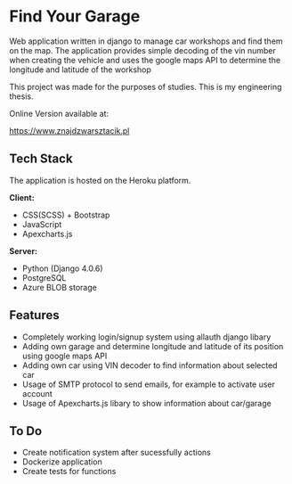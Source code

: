
# Find Your Garage

Web application written in django to manage car workshops and find them
on the map. The application provides simple decoding of the vin number
when creating the vehicle and uses the google maps API to determine the
longitude and latitude of the workshop

This project was made for the purposes of studies. This is my engineering thesis.

Online Version available at:

https://www.znajdzwarsztacik.pl


## Tech Stack

The application is hosted on the Heroku platform. 

**Client:** 

- CSS(SCSS) + Bootstrap 
- JavaScript
- Apexcharts.js

**Server:** 

- Python (Django 4.0.6)
- PostgreSQL
- Azure BLOB storage





## Features

- Completely working login/signup system using allauth django libary
- Adding own garage and determine longitude and latitude of its position using google maps API
- Adding own car using VIN decoder to find information about selected car
- Usage of SMTP protocol to send emails, for example to activate user account
- Usage of Apexcharts.js libary to show information about car/garage


## To Do

- Create notification system after sucessfully actions
- Dockerize application
- Create tests for functions